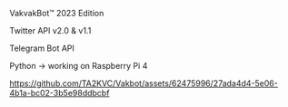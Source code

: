 VakvakBot™ 2023 Edition

Twitter API v2.0 & v1.1

Telegram Bot API

Python -> working on Raspberry Pi 4


https://github.com/TA2KVC/Vakbot/assets/62475996/27ada4d4-5e06-4b1a-bc02-3b5e98ddbcbf




